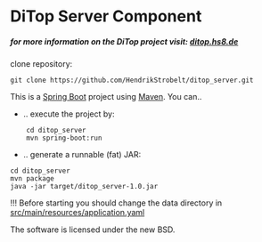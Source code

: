 DiTop Server Component
============
##### for more information on the DiTop project visit: [ditop.hs8.de](http://ditop.hs8.de)

clone repository:

	git clone https://github.com/HendrikStrobelt/ditop_server.git

This is a [Spring Boot](http://projects.spring.io/spring-boot/) project using [Maven](http://maven.apache.org/guides/getting-started/maven-in-five-minutes.html). You can.. 

- .. execute the project by:
```
	cd ditop_server
	mvn spring-boot:run
```

- .. generate a runnable (fat) JAR:
```
cd ditop_server
mvn package
java -jar target/ditop_server-1.0.jar
```

!!! Before starting you should change the data directory in [src/main/resources/application.yaml](src/main/resources/application.yaml)


The software is licensed under the new BSD.

